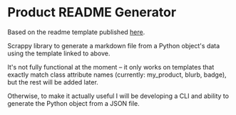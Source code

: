 # Product README Generator

Based on the readme template published [here](https://github.com/dbader/readme-template).

Scrappy library to generate a markdown file from a Python object's data using the template linked to above.

It's not fully functional at the moment – it only works on templates that exactly match class attribute names (currently: my_product, blurb, badge), but the rest will be added later.

Otherwise, to make it actually useful I will be developing a CLI and ability to generate the Python object from a JSON file.
